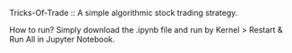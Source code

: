 Tricks-Of-Trade :: A simple algorithmic stock trading strategy.

How to run?
Simply download the .ipynb file and run by Kernel > Restart & Run All in Jupyter Notebook.
